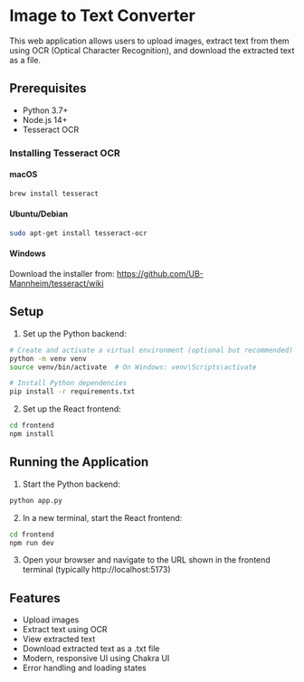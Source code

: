 # Image to Text Converter

This web application allows users to upload images, extract text from them using OCR (Optical Character Recognition), and download the extracted text as a file.

## Prerequisites

- Python 3.7+
- Node.js 14+
- Tesseract OCR

### Installing Tesseract OCR

#### macOS

```bash
brew install tesseract
```

#### Ubuntu/Debian

```bash
sudo apt-get install tesseract-ocr
```

#### Windows

Download the installer from: https://github.com/UB-Mannheim/tesseract/wiki

## Setup

1. Set up the Python backend:

```bash
# Create and activate a virtual environment (optional but recommended)
python -m venv venv
source venv/bin/activate  # On Windows: venv\Scripts\activate

# Install Python dependencies
pip install -r requirements.txt
```

2. Set up the React frontend:

```bash
cd frontend
npm install
```

## Running the Application

1. Start the Python backend:

```bash
python app.py
```

2. In a new terminal, start the React frontend:

```bash
cd frontend
npm run dev
```

3. Open your browser and navigate to the URL shown in the frontend terminal (typically http://localhost:5173)

## Features

- Upload images
- Extract text using OCR
- View extracted text
- Download extracted text as a .txt file
- Modern, responsive UI using Chakra UI
- Error handling and loading states
